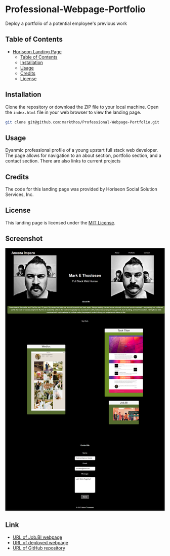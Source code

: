 # Professional-Webpage-Portfolio
Deploy a portfolio of a potential employee's previous work

## Table of Contents

- [Horiseon Landing Page](#horiseon-landing-page)
  - [Table of Contents](#table-of-contents)
  - [Installation](#installation)
  - [Usage](#usage)
  - [Credits](#credits)
  - [License](#license)

## Installation

Clone the repository or download the ZIP file to your local machine. Open the `index.html` file in your web browser to view the landing page.

```sh
git clone git@github.com:markthos/Professional-Webpage-Portfolio.git
```

## Usage

Dyanmic professional profile of a young upstart full stack web developer. The page allows for navigation to an about section, portfolio section, and a contact section. There are also links to current projects

## Credits

The code for this landing page was provided by Horiseon Social Solution Services, Inc.

## License

This landing page is licensed under the [MIT License](https://opensource.org/licenses/MIT).

## Screenshot

<img src="images\PortfolioV3.0.png">

## Link

<ul>
  <li><a href="https://markthos.github.io/Job.BI/educationPage.html">URL of Job.BI webpage</a></li>
  <li><a href="https://markthos.github.io/Professional-Webpage-Portfolio/">URL of deployed webpage</a></li>
  <li><a href="https://github.com/markthos/Professional-Webpage-Portfolio.git">URL of GitHub repository</a></li>
</ul>